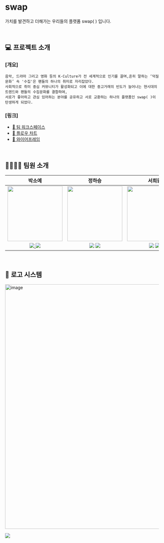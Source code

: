 # swap
가치를 발견하고 더해가는 우리들의 플랫폼 swap( ) 입니다.

<br>

## 💻 프로젝트 소개

### [개요]

```
음악, 드라마 그리고 영화 등의 K-Culture가 전 세계적으로 인기를 끌며,흔히 말하는 ‘덕질문화’ 속 '수집'은 팬들의 하나의 취미로 자리잡았다.
사회적으로 취미 중심 커뮤니티가 활성화되고 이에 대한 중고거래의 빈도가 늘어나는 현시대의 트렌드와 팬들의 수집문화를 결합하여,
서로가 좋아하고 관심 있어하는 분야를 공유하고 서로 교환하는 하나의 플랫폼인 swap( )이 탄생하게 되었다.
```

### [링크]

- [📑 팀 워크스페이스](https://dull-foundation-110.notion.site/swap-a3162998f48642dd88688b1281a692c4)
- [🎨 플로우 차트](https://www.figma.com/file/QwSWUUZyeJTm6ytIQEHDzO/wireframe?node-id=0%3A1&t=PVywWVSfkGRd4Gkd-1)
- [🎨 와이어프레임](https://www.figma.com/file/QwSWUUZyeJTm6ytIQEHDzO/wireframe?node-id=0%3A1&t=PVywWVSfkGRd4Gkd-1)

<br>

## 👨‍👩‍👧‍👦 팀원 소개

|                                                              **박소예**                                                              |                                                                                                                           **정하승**                                                                                                                           |                                                                                                                           **서희원**                                                                                                                            |                                                             **박민주**                                                             |
| :----------------------------------------------------------------------------------------------------------------------------------: | :------------------------------------------------------------------------------------------------------------------------------------------------------------------------------------------------------------------------------------------------------------: | :-------------------------------------------------------------------------------------------------------------------------------------------------------------------------------------------------------------------------------------------------------------: | :--------------------------------------------------------------------------------------------------------------------------------: |
|                        <img src="https://avatars.githubusercontent.com/u/96699014?v=4" height=180 width=180>                        |                                                                                     <img src="https://avatars.githubusercontent.com/u/88266129?v=4" height=180 width=180>                                                                                      |                                                                                      <img src="https://avatars.githubusercontent.com/u/93820625?v=4" height=180 width=180>                                                                                      |                       <img src="https://avatars.githubusercontent.com/u/95073450?v=4" height=180 width=180>                        |
| <a href="https://github.com/stardust6653"><img src="https://img.shields.io/badge/GitHub-181717?style=flat&logo=GitHub&logoColor=white"/> <a href="https://velog.io/@stardust6653/series"><img src="https://img.shields.io/static/v1?label=&message=Velog&color=#20C997"></a> | <a href="https://github.com/HA-SEUNG-JEONG"><img src="https://img.shields.io/badge/GitHub-181717?style=flat&logo=GitHub&logoColor=white"/></a> <a href="https://velog.io/@gktmd652"><img src="https://img.shields.io/static/v1?label=&message=Velog&color=#20C997"></a> | <a href="https://github.com/userHWSeo"><img src="https://img.shields.io/badge/GitHub-181717?style=flat&logo=GitHub&logoColor=white"/></a> <a href="https://velog.io/@userhwseo"><img src="https://img.shields.io/static/v1?label=&message=Velog&color=#20C997"></a> | <a href="https://github.com/project-mizzu"><img src="https://img.shields.io/badge/GitHub-181717?style=flat&logo=GitHub&logoColor=white"/> <a href="https://velog.io/@project_mizzu"><img src="https://img.shields.io/static/v1?label=&message=Velog&color=#20C997"></a> | 

<br>

## 🎨 로고 시스템

<img width="800" alt="image" src="https://user-images.githubusercontent.com/95073450/218029286-6b110190-d6b4-4989-9f9f-3a49d3406450.png">

<a href="https://velog.io/@codenest"><img src="https://img.shields.io/static/v1?label=&message=Velog&color=#20C997"></a>
